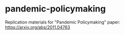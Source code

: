 # pandemic-policymaking

Replication materials for "Pandemic Policymaking" paper: https://arxiv.org/abs/2011.04763 
